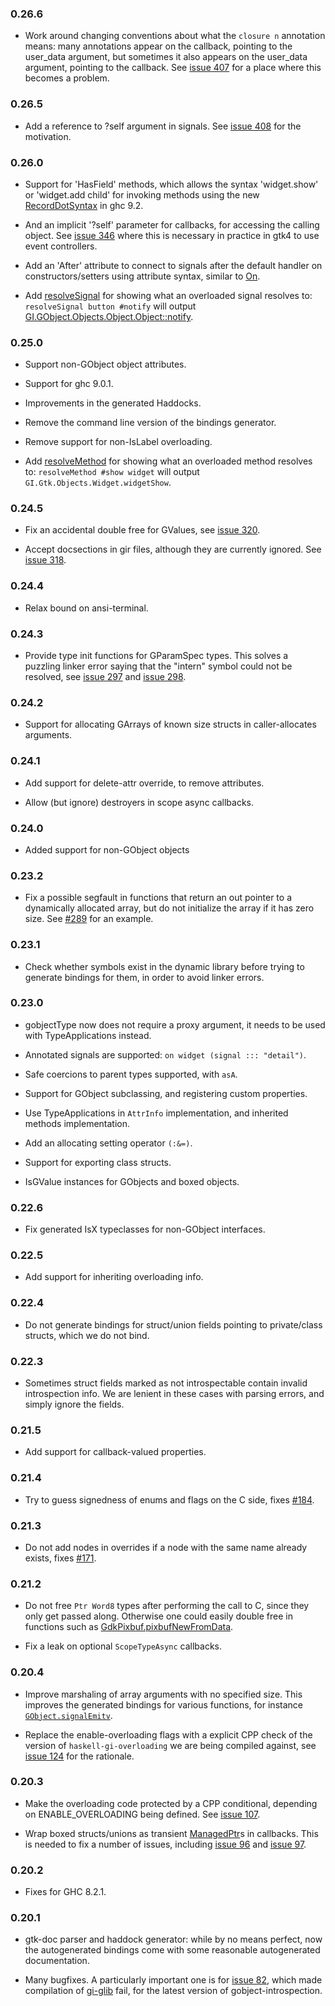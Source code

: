 ### 0.26.6

+ Work around changing conventions about what the `closure n` annotation means: many annotations appear on the callback, pointing to the user_data argument, but sometimes it also appears on the user_data argument, pointing to the callback. See [issue 407](https://github.com/haskell-gi/haskell-gi/issues/407) for a place where this becomes a problem.

### 0.26.5

+ Add a reference to ?self argument in signals. See [issue 408](https://github.com/haskell-gi/haskell-gi/issues/408) for the motivation.

### 0.26.0

+ Support for 'HasField' methods, which allows the syntax 'widget.show' or 'widget.add child' for invoking methods using the new [RecordDotSyntax](https://github.com/ghc-proposals/ghc-proposals/blob/master/proposals/0282-record-dot-syntax.rst) in ghc 9.2.

+ And an implicit '?self' parameter for callbacks, for accessing the calling object. See [issue 346](https://github.com/haskell-gi/haskell-gi/issues/346) where this is necessary in practice in gtk4 to use event controllers.

+ Add an 'After' attribute to connect to signals after the default handler on constructors/setters using attribute syntax, similar to [On](https://hackage.haskell.org/package/haskell-gi-base/docs/Data-GI-Base-Attributes.html#t:AttrOp).

+ Add [resolveSignal](https://hackage.haskell.org/package/haskell-gi-base-0.26.0/docs/Data-GI-Base-Signals.html#v:resolveSignal) for showing what an overloaded signal resolves to: `resolveSignal button #notify` will output [GI.GObject.Objects.Object.Object::notify](https://hackage.haskell.org/package/gi-gobject-2.0.27/docs/GI-GObject-Objects-Object.html#g:signal:notify).

### 0.25.0

+ Support non-GObject object attributes.

+ Support for ghc 9.0.1.

+ Improvements in the generated Haddocks.

+ Remove the command line version of the bindings generator.

+ Remove support for non-IsLabel overloading.

+ Add [resolveMethod](https://hackage.haskell.org/package/haskell-gi-base-0.25.0/docs/Data-GI-Base-Overloading.html#v:resolveMethod) for showing what an overloaded method resolves to: `resolveMethod #show widget` will output `GI.Gtk.Objects.Widget.widgetShow`.

### 0.24.5

+ Fix an accidental double free for GValues, see [issue 320](https://github.com/haskell-gi/haskell-gi/issues/320).

+ Accept docsections in gir files, although they are currently ignored. See [issue 318](https://github.com/haskell-gi/haskell-gi/issues/318).

### 0.24.4

+ Relax bound on ansi-terminal.

### 0.24.3

+ Provide type init functions for GParamSpec types. This solves a puzzling linker error saying that the "intern" symbol could not be resolved, see [issue 297](https://github.com/haskell-gi/haskell-gi/issues/297) and [issue 298](https://github.com/haskell-gi/haskell-gi/issues/298).

### 0.24.2

+ Support for allocating GArrays of known size structs in caller-allocates arguments.

### 0.24.1

+ Add support for delete-attr override, to remove attributes.

+ Allow (but ignore) destroyers in scope async callbacks.

### 0.24.0

+ Added support for non-GObject objects

### 0.23.2

+ Fix a possible segfault in functions that return an out pointer to a dynamically allocated array, but do not initialize the array if it has zero size. See [#289](https://github.com/haskell-gi/haskell-gi/issues/289) for an example.

### 0.23.1

+ Check whether symbols exist in the dynamic library before trying to generate bindings for them, in order to avoid linker errors.

### 0.23.0

+ gobjectType now does not require a proxy argument, it needs to be used with TypeApplications instead.

+ Annotated signals are supported: `on widget (signal ::: "detail")`.

+ Safe coercions to parent types supported, with `asA`.

+ Support for GObject subclassing, and registering custom properties.

+ Use TypeApplications in `AttrInfo` implementation, and inherited methods implementation.

+ Add an allocating setting operator `(:&=)`.

+ Support for exporting class structs.

+ IsGValue instances for GObjects and boxed objects.

### 0.22.6

+ Fix generated IsX typeclasses for non-GObject interfaces.

### 0.22.5

+ Add support for inheriting overloading info.

### 0.22.4

+ Do not generate bindings for struct/union fields pointing to private/class structs, which we do not bind.

### 0.22.3

+ Sometimes struct fields marked as not introspectable contain invalid introspection info. We are lenient in these cases with parsing errors, and simply ignore the fields.

### 0.21.5

+ Add support for callback-valued properties.

### 0.21.4

+ Try to guess signedness of enums and flags on the C side, fixes [#184](https://github.com/haskell-gi/haskell-gi/issues/184).

### 0.21.3

+ Do not add nodes in overrides if a node with the same name already exists, fixes [#171](https://github.com/haskell-gi/haskell-gi/issues/171).

### 0.21.2

+ Do not free `Ptr Word8` types after performing the call to C,
since they only get passed along. Otherwise one could easily double free in functions such as [GdkPixbuf.pixbufNewFromData](https://hackage.haskell.org/package/gi-gdkpixbuf/docs/GI-GdkPixbuf-Objects-Pixbuf.html#v:pixbufNewFromData).

+ Fix a leak on optional `ScopeTypeAsync` callbacks.

### 0.20.4

+ Improve marshaling of array arguments with no specified size. This improves the generated bindings for various functions, for instance [`GObject.signalEmitv`](https://hackage.haskell.org/package/gi-gobject/docs/GI-GObject-Functions.html#v:signalEmitv).

+ Replace the enable-overloading flags with a explicit CPP check of the version of `haskell-gi-overloading` we are being compiled against, see [issue 124](https://github.com/haskell-gi/haskell-gi/issues/124) for the rationale.

### 0.20.3

+ Make the overloading code protected by a CPP conditional, depending on ENABLE_OVERLOADING being defined. See [issue 107](https://github.com/haskell-gi/haskell-gi/issues/107).

+ Wrap boxed structs/unions as transient [ManagedPtr](https://hackage.haskell.org/package/haskell-gi-base/docs/Data-GI-Base-BasicTypes.html#t:ManagedPtr)s in callbacks. This is needed to fix a number of issues, including [issue 96](https://github.com/haskell-gi/haskell-gi/issues/96) and [issue 97](https://github.com/haskell-gi/haskell-gi/issues/97).

### 0.20.2

+ Fixes for GHC 8.2.1.

### 0.20.1

+ gtk-doc parser and haddock generator: while by no means perfect,
now the autogenerated bindings come with some reasonable
autogenerated documentation.

+ Many bugfixes. A particularly important one is for
[issue 82](https://github.com/haskell-gi/haskell-gi/issues/82), which
made compilation of
[gi-glib](http://hackage.haskell.org/package/gi-glib) fail, for
the latest version of gobject-introspection.
